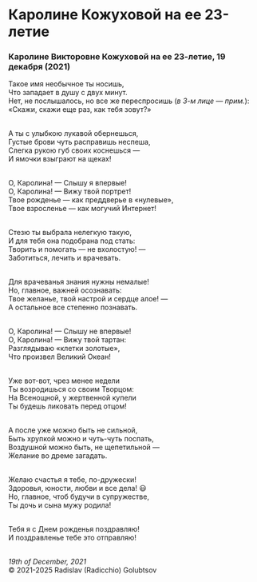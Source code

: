 <style>p{text-align:left}</style>
# Каролине Кожуховой на ее 23-летие

### Каролине Викторовне Кожуховой на ее 23-летие, 19 декабря (2021)

Такое имя необычное ты носишь,<br />
Что западает в душу с двух минут.<br />
Нет, не послышалось, но все же переспросишь (*в 3-м лице &mdash; прим.*):<br />
&laquo;Скажи, скажи еще раз, как тебя зовут?&raquo;

<br />А ты с улыбкою лукавой обернешься,<br />
Густые брови чуть расправишь неспеша,<br />
Слегка рукою губ своих коснешься &mdash;<br />
И ямочки взыграют на щеках!

<br />О, Каролина! &mdash; Слышу я впервые!<br />
О, Каролина! &mdash; Вижу твой портрет!<br />
Твое рожденье &mdash; как преддверье в &laquo;нулевые&raquo;,<br />
Твое взросленье &mdash; как могучий Интернет!

<br />Стезю ты выбрала нелегкую такую,<br />
И для тебя она подобрана под стать:<br />
Творить и помогать &mdash; не вхолостую! &mdash;<br />
Заботиться, лечить и врачевать.

<br />Для врачеванья знания нужны немалые!<br />
Но, главное, важней осознавать:<br />
Твое желанье, твой настрой и сердце алое! &mdash;<br />
А остальное все степенно познавать.

<br />О, Каролина! &mdash; Слышу не впервые!<br />
О, Каролина! &mdash; Вижу твой тартан:<br />
Разглядываю &laquo;клетки золотые&raquo;,<br />
Что произвел Великий Океан!

<br />Уже вот-вот, чрез менее недели<br />
Ты возродишься со своим Творцом:<br />
На Всенощной, у жертвенной купели<br />
Ты будешь ликовать перед отцом!

<br />А после уже можно быть не сильной,<br />
Быть хрупкой можно и чуть-чуть поспать,<br />
Воздушной можно быть, не щепетильной &mdash;<br />
Желание во дреме загадать.

<br />Желаю счастья я тебе, по-дружески!<br />
Здоровья, юности, любви и все дела! :smiley:<br />
Но, главное, чтоб будучи в супружестве,<br />
Ты дочь и сына мужу родила!

<br />Тебя я с Днем рожденья поздравляю!<br />
И поздравленье тебе это отправляю!

<br />*19th of December, 2021*<br />
&copy; 2021-2025 Radislav (Radicchio) Golubtsov
